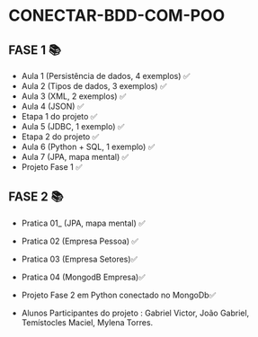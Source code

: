 # CONECTAR-BDD-COM-POO 

##  FASE 1 📚

- Aula 1 (Persistência de dados, 4 exemplos) ✅
- Aula 2 (Tipos de dados, 3 exemplos) ✅
- Aula 3 (XML, 2 exemplos)  ✅
- Aula 4 (JSON) ✅
- Etapa 1 do projeto ✅
- Aula 5 (JDBC, 1 exemplo) ✅
- Etapa 2 do projeto ✅
- Aula 6 (Python + SQL, 1 exemplo) ✅
- Aula 7 (JPA, mapa mental) ✅
- Projeto Fase 1 ✅

 ##  FASE 2 📚

- Pratica 01_ (JPA, mapa mental) ✅
- Pratica 02 (Empresa Pessoa) ✅
- Pratica 03 (Empresa Setores)✅
- Pratica 04 (MongodB Empresa)✅
- Projeto Fase 2 em Python conectado no MongoDb✅
 
- Alunos Participantes do projeto : Gabriel Victor, João Gabriel, Temístocles Maciel, Mylena Torres. 
